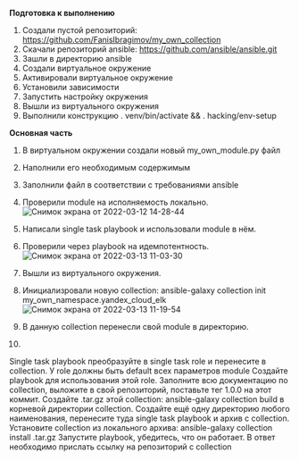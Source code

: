 **Подготовка к выполнению**   
1. Создали пустой репозиторий: https://github.com/FanisIbragimov/my_own_collection    
2. Скачали репозиторий ansible: https://github.com/ansible/ansible.git    
3. Зашли в директорию ansible    
4. Создали виртуальное окружение    
5. Активировали виртуальное окружение    
6. Установили зависимости    
7. Запустить настройку окружения    
8. Вышли из виртуального окружения   
9. Выполнили конструкцию . venv/bin/activate && . hacking/env-setup 
    
**Основная часть**   
1. В виртуальном окружении создали новый my_own_module.py файл
2. Наполнили его необходимым содержимым   
3. Заполнили файл в соответствии с требованиями ansible   
4. Проверили module на исполняемость локально.   
![Снимок экрана от 2022-03-12 14-28-44](https://user-images.githubusercontent.com/87299405/158014421-2d9ac99d-cea3-4b0a-9dd5-7c06c3111ee9.png)
    
5. Напиcали single task playbook и использовали module в нём.   
6. Проверили через playbook на идемпотентность.   
![Снимок экрана от 2022-03-13 11-03-30](https://user-images.githubusercontent.com/87299405/158049100-ba87291f-253b-4446-87b7-d8fa89da9650.png)
    
7. Вышли из виртуального окружения.   
8. Инициализровали новую collection: ansible-galaxy collection init my_own_namespace.yandex_cloud_elk   
![Снимок экрана от 2022-03-13 11-19-54](https://user-images.githubusercontent.com/87299405/158049626-3e4c89f0-ace3-462a-8ae1-50a7cad7aaef.png)
   
9. В данную collection перенесли свой module в директорию.   
10. 
Single task playbook преобразуйте в single task role и перенесите в collection. У role должны быть default всех параметров module
Создайте playbook для использования этой role.
Заполните всю документацию по collection, выложите в свой репозиторий, поставьте тег 1.0.0 на этот коммит.
Создайте .tar.gz этой collection: ansible-galaxy collection build в корневой директории collection.
Создайте ещё одну директорию любого наименования, перенесите туда single task playbook и архив c collection.
Установите collection из локального архива: ansible-galaxy collection install <archivename>.tar.gz
Запустите playbook, убедитесь, что он работает.
В ответ необходимо прислать ссылку на репозиторий с collection

